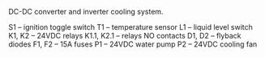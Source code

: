 DC-DC converter and inverter cooling system.

S1 – ignition toggle switch
T1 – temperature sensor
L1 – liquid level switch
K1, K2 – 24VDC relays
K1.1, K2.1 – relays NO contacts
D1, D2 – flyback diodes
F1, F2 – 15A fuses
P1 – 24VDC water pump
P2 – 24VDC cooling fan
